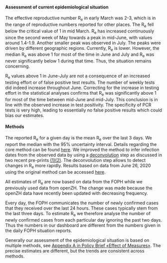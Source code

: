 <h4>Assessment of current epidemiological situation</h4>

The effective reproductive number R<sub>e</sub>  in early March was 2-3, which is in the range of reproductive numbers reported for other places. The R<sub>e</sub>  fell below the critical value of 1 in mid March. R<sub>e</sub>  has increased continuously since the second week of May towards a peak in mid-June, with values around 1.4-1.9. Another smaller peak was observed in July. The peaks were driven by different geographic regions. Currently, R<sub>e</sub>  is lower. However, the median R<sub>e</sub>   was above 1 for most of the time in June and July and R<sub>e</sub>  was never significantly below 1 during that time. Thus, the situation remains concerning.


R<sub>e</sub>  values above 1 in June-July are not a consequence of an increased testing effort or of false positive test results. The number of weekly tests did indeed increase throughout June. Correcting for the increase in testing effort in the statistical analyses confirms that R<sub>e</sub>  was significantly above 1 for most of the time between mid-June and mid-July. This conclusion is in line with the observed increase in test positivity. The specificity of PCR tests is very high, leading to essentially no false positive results which could bias our estimates.


<h4>Methods</h4>

The reported R<sub>e</sub> for a given day is the mean R<sub>e</sub> over the last 3 days. We report the median with the 95% uncertainty interval. Details regarding the core method can be found [here](https://ibz-shiny.ethz.ch/covid-19-re/methods.pdf). We improved the method to infer infection dates from the observed data by using a [deconvolution](https://www.pnas.org/content/106/51/21825) step as discussed in two recent pre-prints [(1)](https://www.medrxiv.org/content/10.1101/2020.06.18.20134858v2)[(2)](https://www.medrxiv.org/content/10.1101/2020.05.12.20099366v1). The deconvolution step allows to detect changes in R<sub>e</sub> more rapidly. Results based on data from June 26, 2020 using the original method can be accessed [here](https://raw.githubusercontent.com/covid-19-Re/covid19-additionalData/master/misc/2020-06-27_results_CH_convolution_method.png).

All estimates of R<sub>e</sub> are now based on data from the FOPH while we previously used data from openZH. The change was made because the openZH data have recently been updated with decreasing frequency.

Every day, the FOPH communicates the number of newly confirmed cases that they received over the last 24 hours. These cases typically stem from the last three days. To estimate R<sub>e</sub>  we therefore analyse the number of newly confirmed cases from each particular day ignoring the past two days. Thus the numbers in our dashboard are different from the numbers given in the daily FOPH situation reports.

Generally our assessment of the epidemiological situation is based on multiple methods, see [Appendix A in Policy Brief «Effect of Measures»](https://ncs-tf.ch/de/policy-briefs/effect-of-measures-21-april-20-en/download). The precise estimates are different, but the trends are consistent across methods.
